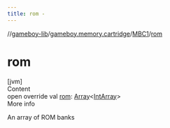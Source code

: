 ```yaml
---
title: rom -
---
```

//[gameboy-lib](../../index.md)/[gameboy.memory.cartridge](../index.md)/[MBC1](index.md)/[rom](rom.md)



# rom  
[jvm]  
Content  
open override val [rom](rom.md): [Array](https://kotlinlang.org/api/latest/jvm/stdlib/kotlin/-array/index.html)<[IntArray](https://kotlinlang.org/api/latest/jvm/stdlib/kotlin/-int-array/index.html)>  
More info  


An array of ROM banks

  




